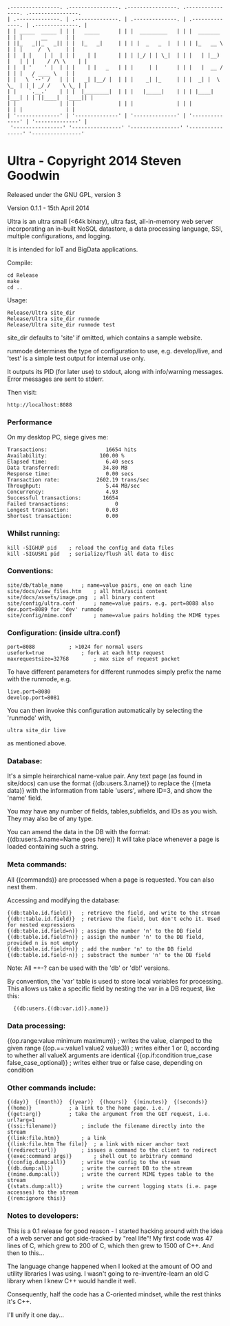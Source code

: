 ```
.----------------. .----------------. .----------------. .----------------. .----------------. 
| .--------------. | .--------------. | .--------------. | .--------------. | .--------------. |
| | _____  _____ | | |   _____      | | |  _________   | | |  _______     | | |      __      | |
| ||_   _||_   _|| | |  |_   _|     | | | |  _   _  |  | | | |_   __ \    | | |     /  \     | |
| |  | |    | |  | | |    | |       | | | |_/ | | \_|  | | |   | |__) |   | | |    / /\ \    | |
| |  | '    ' |  | | |    | |   _   | | |     | |      | | |   |  __ /    | | |   / ____ \   | |
| |   \ `--' /   | | |   _| |__/ |  | | |    _| |_     | | |  _| |  \ \_  | | | _/ /    \ \_ | |
| |    `.__.'    | | |  |________|  | | |   |_____|    | | | |____| |___| | | ||____|  |____|| |
| |              | | |              | | |              | | |              | | |              | |
| '--------------' | '--------------' | '--------------' | '--------------' | '--------------' |
 '----------------' '----------------' '----------------' '----------------' '----------------' 
```

# Ultra - Copyright 2014 Steven Goodwin

Released under the GNU GPL, version 3

Version 0.1.1 - 15th April 2014
 
 

Ultra is an ultra small (<64k binary), ultra fast, all-in-memory web server incorporating
an in-built NoSQL datastore, a data processing language, SSI, multiple configurations, and logging. 

It is intended for IoT and BigData applications.


Compile:
```
cd Release
make
cd ..
```

Usage:
```
Release/Ultra site_dir
Release/Ultra site_dir runmode
Release/Ultra site_dir runmode test
```

site_dir defaults to 'site' if omitted, which contains a sample website.

runmode determines the type of configuration to use, e.g. develop/live, and 'test' is a simple
test output for internal use only.

It outputs its PID (for later use) to stdout, along with info/warning messages. Error messages are
sent to stderr.


Then visit:
```
http://localhost:8088
```

### Performance

On my desktop PC, siege gives me:

```
Transactions:                   16654 hits
Availability:                 100.00 %
Elapsed time:                   6.40 secs
Data transferred:              34.80 MB
Response time:                  0.00 secs
Transaction rate:            2602.19 trans/sec
Throughput:                     5.44 MB/sec
Concurrency:                    4.93
Successful transactions:       16654
Failed transactions:               0
Longest transaction:            0.03
Shortest transaction:           0.00
```


### Whilst running:

```
kill -SIGHUP pid  	; reload the config and data files
kill -SIGUSR1 pid	; serialize/flush all data to disc
```


### Conventions:

```
site/db/table_name		; name=value pairs, one on each line
site/docs/view_files.htm	; all html/ascii content
site/docs/assets/image.png	; all binary content
site/config/ultra.conf		; name=value pairs. e.g. port=8088 also dev.port=8089 for 'dev' runmode
site/config/mime.conf		; name=value pairs holding the MIME types
```

### Configuration: (inside ultra.conf)

```
port=8088			; >1024 for normal users
usefork=true			; fork at each http request
maxrequestsize=32768		; max size of request packet
```

To have different parameters for different runmodes simply prefix the name with the runmode,
e.g.

```
live.port=8080
develop.port=8081
```

You can then invoke this configuration automatically by selecting the 'runmode' with,

```
ultra site_dir live
```

as mentioned above.


### Database:

It's a simple heirarchical name-value pair. Any text page (as found in site/docs) can
use the format {(db:users.3.name)} to replace the {(meta data)} with the information from table
'users', where ID=3, and show the 'name' field.

You may have any number of fields, tables,subfields, and IDs as you wish. They may also 
be of any type.

You can amend the data in the DB with the format: {(db:users.3.name=Name goes here)} It will take
place whenever a page is loaded containing such a string.



### Meta commands:

All {(commands)} are processed when a page is requested. You can also nest them. 

Accessing and modifying the database:
```
{(db:table.id.field)}	; retrieve the field, and write to the stream
{(db!:table.id.field)}	; retrieve the field, but don't echo it. Used for nested expressions
{(db:table.id.field=n)}	; assign the number 'n' to the DB field
{(db:table.id.field?n)}	; assign the number 'n' to the DB field, provided n is not empty
{(db:table.id.field+n)}	; add the number 'n' to the DB field
{(db:table.id.field-n)}	; substract the number 'n' to the DB field
```
Note: All =+-? can be used with the 'db' or 'db!' versions.

By convention, the 'var' table is used to store local variables for processing. This allows us
take a specific field by nesting the var in a DB request, like this:
```
  {(db:users.{(db:var.id)}.name)}
```

### Data processing:

{(op.range:value minimum maximum)}			; writes the value, clamped to the given range
{(op.==:value1 value2 value3)}				; writes either 1 or 0, according to whether all valueX arguments are identical
{{op.if:condition true_case false_case_optional}}	; writes either true or false case, depending on condition


### Other commands include:
```
{(day)}  {(month)}  {(year)}  {(hours)}  {(minutes)}  {(seconds)}
{(home)}			; a link to the home page. i.e. /
{(get:arg)}			; take the argument from the GET request, i.e. url?arg=1
{(ssi:filename)}		; include the filename directly into the stream
{(link:file.htm)}		; a link
{(link:file.htm The file)} 	; a link with nicer anchor text
{(redirect:url)}		; issues a command to the client to redirect
{(exec:command args)}		; shell out to arbitrary command
{(config.dump:all)}		; write the config to the stream
{(db.dump:all)}			; write the current DB to the stream
{(mime.dump:all)}		; write the current MIME types table to the stream
{(stats.dump:all)}		; write the current logging stats (i.e. page accesses) to the stream
{(rem:ignore this)}
```

### Notes to developers:

This is a 0.1 release for good reason - I started hacking around with the idea of a web server
and got side-tracked by "real life"! My first code was 47 lines of C, which grew to 200 of C,
which then grew to 1500 of C++. And then to this...

The language change happened when I looked at the amount of
OO and utility libraries I was using. I wasn't going to re-invent/re-learn an old C library
when I knew C++ would handle it well.

Consequently, half the code has a C-oriented mindset, while the rest thinks it's C++.

I'll unify it one day...
